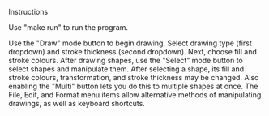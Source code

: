 Instructions

Use "make run" to run the program.

Use the "Draw" mode button to begin drawing. Select drawing type (first dropdown) and stroke thickness (second dropdown).
Next, choose fill and stroke colours.
After drawing shapes, use the "Select" mode button to select shapes and manipulate them. After selecting a shape, its fill and stroke colours,
transformation, and stroke thickness may be changed. Also enabling the "Multi" button lets you do this to multiple shapes at once.
The File, Edit, and Format menu items allow alternative methods of manipulating drawings, as well as keyboard shortcuts.
